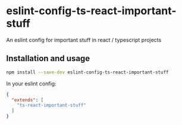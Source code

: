 # eslint-config-ts-react-important-stuff
An eslint config for important stuff in react / typescript projects

## Installation and usage
```sh
npm install --save-dev eslint-config-ts-react-important-stuff
```

In your eslint config:
```json
{
  "extends": [
    "ts-react-important-stuff"
  ]
}
```
